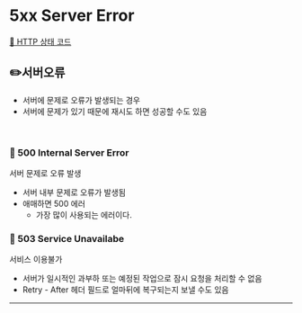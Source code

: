 # 5xx Server Error

[🔗 HTTP 상태 코드](https://github.com/choideakook/TIL/blob/main/Spring/5%20HTTP%20웹%20기본%20지식/3%20HTTP%20상태코드/230125%201%20HTTP%20상태%20코드.md)

## ✏️서버오류

- 서버에 문제로 오류가 발생되는 경우
- 서버에 문제가 있기 때문에 재시도 하면 성공할 수도 있음

<br>

### 📍 500 Internal Server Error

서버 문제로 오류 발생

- 서버 내부 문제로 오류가 발생됨
- 애매하면 500 에러
    - 가장 많이 사용되는 에러이다.

### 📍 503 Service Unavailabe

서비스 이용불가

- 서버가 일시적인 과부하 또는 예정된 작업으로 잠시 요청을 처리할 수 없음
- Retry - After 헤더 필드로 얼마뒤에 복구되는지 보낼 수도 있음
********
